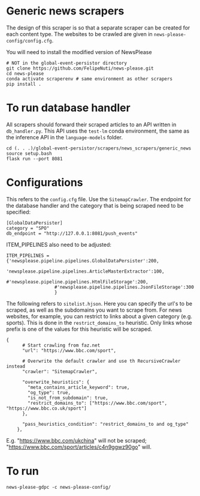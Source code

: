 # Generic news scrapers

The design of this scraper is so that a separate scraper can be created for each content type. The websites to be crawled are given in `news-please-config/config.cfg`.

You will need to install the modified version of NewsPlease

```
# NOT in the global-event-persistor directory
git clone https://github.com/FelipeNuti/news-please.git
cd news-please
conda activate scraperenv # same environment as other scrapers
pip install .
```

# To run database handler
All scrapers should forward their scraped articles to an API written in `db_handler.py`. This API uses the `test-lm` conda environment, the same as the inference API in the `language-models` folder.

```
cd (. . .)/global-event-persistor/scrapers/news_scrapers/generic_news
source setup.bash
flask run --port 8081
```

# Configurations

This refers to the `config.cfg` file.
Use the `SitemapCrawler`. The endpoint for the database handler and the category that is being scraped need to be specified:

```
[GlobalDataPersister]
category = "SPO"
db_endpoint = "http://127.0.0.1:8081/push_events"
```

ITEM_PIPELINES also need to be adjusted:
```
ITEM_PIPELINES = {'newsplease.pipeline.pipelines.GlobalDataPersister':200,
                  'newsplease.pipeline.pipelines.ArticleMasterExtractor':100,
                  #'newsplease.pipeline.pipelines.HtmlFileStorage':200,
                  #'newsplease.pipeline.pipelines.JsonFileStorage':300
                  }
```

The following refers to `sitelist.hjson`.
Here you can specify the url's to be scraped, as well as the subdomains you want to scrape from. For news websites, for example, you can restrict to links about a given category (e.g. sports). This is done in the `restrict_domains_to` heuristic. Only links whose prefix is one of the values for this heuristic will be scraped.

```
{
      # Start crawling from faz.net
      "url": "https://www.bbc.com/sport",

      # Overwrite the default crawler and use th RecursiveCrawler instead
      "crawler": "SitemapCrawler",

      "overwrite_heuristics": {
        "meta_contains_article_keyword": true,
        "og_type": true,
        "is_not_from_subdomain": true,
        "restrict_domains_to": ["https://www.bbc.com/sport", "https://www.bbc.co.uk/sport"] 
      },

      "pass_heuristics_condition": "restrict_domains_to and og_type"
    },
```

E.g. "https://www.bbc.com/ukchina" will not be scraped; "https://www.bbc.com/sport/articles/c4n9ggwz90go" will.

# To run
```
news-please-gdpc -c news-please-config/
```